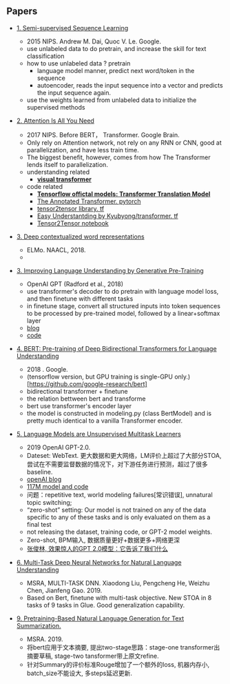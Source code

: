
## Papers
- [1. Semi-supervised Sequence Learning](https://arxiv.org/abs/1511.01432)
    - 2015 NIPS. Andrew M. Dai, Quoc V. Le. Google.
    - use unlabeled data to do pretrain, and increase the skill for text classification
    - how to use unlabeled data ? pretrain
        - language model manner, predict next word/token in the sequence
        - autoencoder, reads the input sequence into a vector and predicts the input sequence again.
    - use the weights learned from unlabeled data to initialize the supervised methods

- [2. Attention Is All You Need](https://papers.nips.cc/paper/7181-attention-is-all-you-need.pdf)
    - 2017 NIPS. Before BERT， Transformer. Google Brain.
    - Only rely on Attention network, not rely on any RNN or CNN, good at parallelization, and have less train time.
    - The biggest benefit, however, comes from how The Transformer lends itself to parallelization.
    - understanding related
        - [**visual transformer**](https://jalammar.github.io/illustrated-transformer/)
    - code related
        - [**Tensorflow offictal models: Transformer Translation Model**](https://github.com/tensorflow/models/tree/master/official/transformer)
        - [The Annotated Transformer. pytorch](http://nlp.seas.harvard.edu/2018/04/03/attention.html)
        - [tensor2tensor library. tf](https://github.com/tensorflow/tensor2tensor/blob/master/tensor2tensor/models/transformer.py)
        - [Easy Understantding by Kyubyong/transformer. tf](https://github.com/Kyubyong/transformer)
        - [Tensor2Tensor notebook](https://colab.research.google.com/github/tensorflow/tensor2tensor/blob/master/tensor2tensor/notebooks/hello_t2t.ipynb)
        
    
- [3. Deep contextualized word representations](https://aclweb.org/anthology/N18-1202)
    - ELMo. NAACL, 2018.
    - 

- [3. Improving Language Understanding by Generative Pre-Training](https://s3-us-west-2.amazonaws.com/openai-assets/research-covers/language-unsupervised/language_understanding_paper.pdf)
    - OpenAI GPT (Radford et al., 2018)
    - use transformer's decoder to do pretrain with language model loss, and then finetune with different tasks
    - in finetune stage, convert all structured inputs into token sequences to be processed by pre-trained model, followed by a linear+softmax layer
    - [blog](https://blog.openai.com/language-unsupervised/)
    - [code](https://github.com/openai/finetune-transformer-lm)
    

- [4. BERT: Pre-training of Deep Bidirectional Transformers for Language Understanding](https://arxiv.org/pdf/1810.04805.pdf)
   - 2018 . Google.
   - (tensorflow version, but GPU training is single-GPU only.)[https://github.com/google-research/bert]
   - bidirectional transformer + finetune
   - the relation bettween bert and transforme
    - bert use transformer's encoder layer
    - the model is constructed in modeling.py (class BertModel) and is pretty much identical to a vanilla Transformer encoder.


- [5. Language Models are Unsupervised Multitask Learners](https://d4mucfpksywv.cloudfront.net/better-language-models/language-models.pdf)
    - 2019 OpenAI GPT-2.0. 
    - Dateset: WebText. 更大数据和更大网络，LM评价上超过了大部分STOA, 尝试在不需要监督数据的情况下，对下游任务进行预测，超过了很多baseline.
    - [openAI blog](https://blog.openai.com/better-language-models/)
    - [117M model and code](https://github.com/openai/gpt-2)
    - 问题：repetitive text, world modeling failures[常识错误], unnatural topic switching;
    - “zero-shot” setting: Our model is not trained on any of the data specific to any of these tasks and is only evaluated on them as a final test
    - not releasing the dataset, training code, or GPT-2 model weights.
    - Zero-shot, BPM输入, 数据质量更好+数据更多+网络更深
    - [张俊林, 效果惊人的GPT 2.0模型：它告诉了我们什么](https://zhuanlan.zhihu.com/p/56865533)
    
    
- [6. Multi-Task Deep Neural Networks for Natural Language Understanding](https://arxiv.org/pdf/1901.11504.pdf)
    - MSRA, MULTI-TASK DNN. Xiaodong Liu, Pengcheng He, Weizhu Chen, Jianfeng Gao. 2019.
    - Based on Bert, finetune with multi-task objective. New STOA in 8 tasks of 9 tasks in Glue. Good generalization capability.
    
    
- [9. Pretraining-Based Natural Language Generation for Text Summarization.](https://arxiv.org/pdf/1902.09243.pdf)
    - MSRA. 2019.
    - 将bert应用于文本摘要, 提出two-stage思路：stage-one transformer出摘要草稿, stage-two tansformer带上原文refine.
    - 针对Summary的评价标准Rouge增加了一个额外的loss, 机器内存小, batch_size不能设大, 多steps延迟更新.
    



    